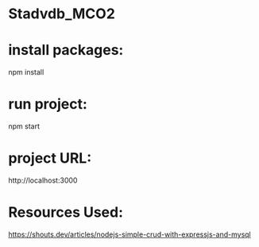 # Stadvdb_MCO2

# install packages:
npm install

# run project:
npm start

# project URL:
http://localhost:3000

# Resources Used:
https://shouts.dev/articles/nodejs-simple-crud-with-expressjs-and-mysql
